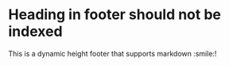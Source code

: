 <footer>

# Heading in footer should not be indexed
  <div class="text-center">
    This is a dynamic height footer that supports markdown <md>:smile:</md>!
  </div>
</footer>
